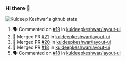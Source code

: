 ### Hi there 👋

<!--
**kuldeepkeshwar/kuldeepkeshwar** is a ✨ _special_ ✨ repository because its `README.md` (this file) appears on your GitHub profile.

Here are some ideas to get you started:

- 🔭 I’m currently working on ...
- 🌱 I’m currently learning ...
- 👯 I’m looking to collaborate on ...
- 🤔 I’m looking for help with ...
- 💬 Ask me about ...
- 📫 How to reach me: ...
- 😄 Pronouns: ...
- ⚡ Fun fact: ...
-->
![Kuldeep Keshwar's github stats](https://github-readme-stats.vercel.app/api?username=kuldeepkeshwar&show_icons=true)

<!--START_SECTION:activity-->
1. 🗣 Commented on [#19](https://github.com//kuldeepkeshwar/layout-ui/issues/19) in [kuldeepkeshwar/layout-ui](https://github.com//kuldeepkeshwar/layout-ui)
2. 🎉 Merged PR [#21](https://github.com//kuldeepkeshwar/layout-ui/pull/21) in [kuldeepkeshwar/layout-ui](https://github.com//kuldeepkeshwar/layout-ui)
3. 🎉 Merged PR [#20](https://github.com//kuldeepkeshwar/layout-ui/pull/20) in [kuldeepkeshwar/layout-ui](https://github.com//kuldeepkeshwar/layout-ui)
4. 🎉 Merged PR [#18](https://github.com//kuldeepkeshwar/layout-ui/pull/18) in [kuldeepkeshwar/layout-ui](https://github.com//kuldeepkeshwar/layout-ui)
5. 🗣 Commented on [#18](https://github.com//kuldeepkeshwar/layout-ui/issues/18) in [kuldeepkeshwar/layout-ui](https://github.com//kuldeepkeshwar/layout-ui)
<!--END_SECTION:activity-->

